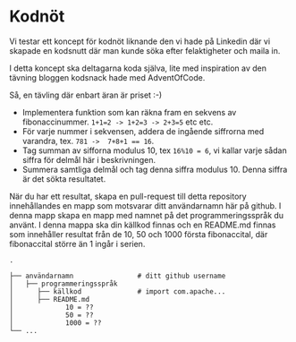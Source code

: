 # Kodnöt 
Vi testar ett koncept för kodnöt liknande den vi hade på Linkedin där vi skapade en kodsnutt där man kunde söka efter felaktigheter och maila in. 

I detta koncept ska deltagarna koda själva, lite med inspiration av den tävning bloggen kodsnack hade med AdventOfCode.

Så, en tävling där enbart äran är priset :-)

* Implementera funktion som kan räkna fram en sekvens av fibonaccinummer. `1+1=2 -> 1+2=3 -> 2+3=5` etc etc.
* För varje nummer i sekvensen, addera de ingående siffrorna med varandra, tex. `781 ->  7+8+1 == 16`.
* Tag summan av sifforna modulus 10, tex `16%10 = 6`, vi kallar varje sådan siffra för delmål här i beskrivningen.
* Summera samtliga delmål och tag denna siffra modulus 10. Denna siffra är det sökta resultatet.

När du har ett resultat, skapa en pull-request till detta repository innehållandes en mapp som motsvarar ditt användarnamn här på github. I denna mapp skapa en mapp med namnet på det programmeringsspråk du använt. I denna mappa ska din källkod finnas och en README.md finnas som innehåller resultat från de 10, 50 och 1000 första fibonaccital, där fibonaccital större än 1 ingår i serien.

    .

    ├── användarnamn                # ditt github username
    │   ├── programmeringsspråk
    │      ├── källkod              # import com.apache...
    │      ├── README.md  
    │             10 = ??
    │             50 = ??
    │             1000 = ??
    └── ...


